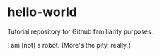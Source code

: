 # hello-world
Tutorial repository for Github familiarity purposes.

I am [not] a robot. (More's the pity, really.)
